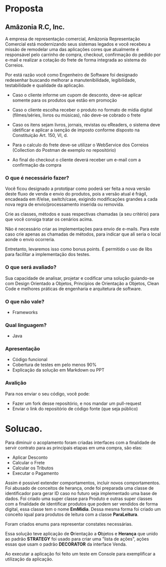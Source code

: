 # Proposta

## Amâzonia R.C, Inc.

A empresa de representação comercial, Amâzonia Representação Comercial está modernizando seus sistemas legados e você recebeu a missão de remodelar uma das aplicações cores que atualmente é responsável pelo carrinho de compra, checkout, confirmação do pedido por e-mail e realizar a cotação do frete de forma integrada ao sistema do Correios.

Por está razão você como Engenheiro de Software foi designado redesenhar buscando melhorar a manutenibilidade, legibilidade, testabilidade e qualidade da aplicação.

* Caso o cliente informe um cupom de desconto, deve-se aplicar somente para os produtos que estão em promoção
  
* Caso o cliente escolha receber o produto no formato de mídia digital (filmes/séries, livros ou músicas), não deve-se cobrado o frete

* Caso os itens sejam livros, jornais, revistas ou eReaders, o sistema deve idetificar e aplicar a isenção de imposto conforme disposto na Constituição Art. 150, VI, d.

* Para o calculo do frete deve-se utilizar o WebService dos Correios (Collection do Postman de exemplo no repositório)

* Ao final do checkout o cliente deverá receber um e-mail com a confirmação da compra

### O que é necessário fazer?

Você ficou designado a prototipar como poderá ser feita a nova versão deste fluxo de venda e envio do produtos, pois a versão atual é frágil, encadeada em if/else, switch/case, exigindo modificações grandes a cada nova regra de envio/processamento inserida ou removida.

Crie as classes, métodos e suas respectivas chamadas (a seu critério) para que você consiga tratar os cenários acima.

Não é necessário criar as implementações para envio de e-mails. Para este caso crie apenas as chamadas de métodos, para indicar que ali seria o local aonde o envio ocorreria.

Entretanto, levaremos isso como bonus points. É permitido o uso de libs para facilitar a implementação dos testes.

### O que será avaliado?

Sua capacidade de analisar, projetar e codificar uma solução guiando-se com Design Orientado a Objetos, Princípios de Orientação a Objetos, Clean Code e melhores práticas de engenharia e arquitetura de software.

### O que não vale?

* Frameworks

### Qual linguagem?

* Java

### Apresentação

* Código funcional
* Cobertura de testes em pelo menos 90%
* Explicação da solução em Markdown ou PPT

### Avalição

Para nos enviar o seu código, você pode:

* Fazer um fork desse repositório, e nos mandar um pull-request
* Enviar o link do repositório de código fonte (que seja público)

# Solucao.

Para diminuir o acoplamento foram criadas interfaces com a finalidade de servir contrato para as principais etapas em uma compra, são elas:

* Aplicar Desconto
* Calcular o Frete
* Calcular os Tributos
* Executar o Pagamento

Assim é possivel extender comportamentos, incluir novos comportamentos.
Foi abusado de conceitos de herança, onde foi preparada uma classe de identificador para gerar ID caso no futuro seja implementado uma base de dados. Foi criado uma super classe para Produto e outras super classes com a finalidade de identificar produtos que podem ser vendidos de forma digital, essa classe tem o nome **EmMidia**. Dessa mesma forma foi criado um conceito iqual para produtos de leitura com a classe **ParaLeitura**.

Foram criados enums para representar constates necessárias.

Essa solução teve aplicação de **O**rientação a **O**bjetos e **Herança** que unido ao padrão **STRATEGY** foi usado para criar uma "lista de ações", ações essas que usam o padrão **DECORATOR** da interface Venda.

Ao executar a aplicação foi feito um teste em Console para exemplificar a utilização da aplicação.